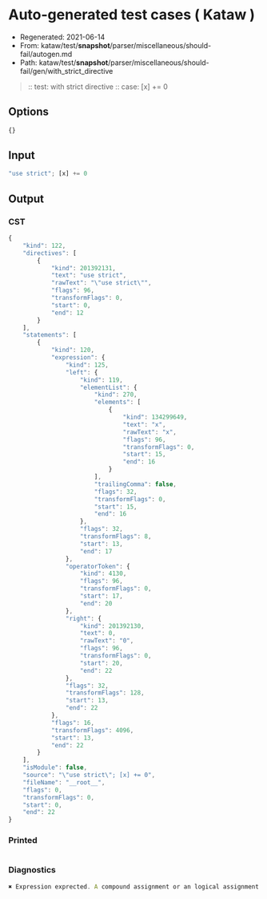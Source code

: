 # Auto-generated test cases ( Kataw )
- Regenerated: 2021-06-14
- From: kataw/test/__snapshot__/parser/miscellaneous/should-fail/autogen.md
- Path: kataw/test/__snapshot__/parser/miscellaneous/should-fail/gen/with_strict_directive
> :: test: with strict directive
> :: case: [x] += 0
## Options

`````js
{}
`````
## Input

`````js
"use strict"; [x] += 0
`````
## Output

### CST

```javascript
{
    "kind": 122,
    "directives": [
        {
            "kind": 201392131,
            "text": "use strict",
            "rawText": "\"use strict\"",
            "flags": 96,
            "transformFlags": 0,
            "start": 0,
            "end": 12
        }
    ],
    "statements": [
        {
            "kind": 120,
            "expression": {
                "kind": 125,
                "left": {
                    "kind": 119,
                    "elementList": {
                        "kind": 270,
                        "elements": [
                            {
                                "kind": 134299649,
                                "text": "x",
                                "rawText": "x",
                                "flags": 96,
                                "transformFlags": 0,
                                "start": 15,
                                "end": 16
                            }
                        ],
                        "trailingComma": false,
                        "flags": 32,
                        "transformFlags": 0,
                        "start": 15,
                        "end": 16
                    },
                    "flags": 32,
                    "transformFlags": 8,
                    "start": 13,
                    "end": 17
                },
                "operatorToken": {
                    "kind": 4130,
                    "flags": 96,
                    "transformFlags": 0,
                    "start": 17,
                    "end": 20
                },
                "right": {
                    "kind": 201392130,
                    "text": 0,
                    "rawText": "0",
                    "flags": 96,
                    "transformFlags": 0,
                    "start": 20,
                    "end": 22
                },
                "flags": 32,
                "transformFlags": 128,
                "start": 13,
                "end": 22
            },
            "flags": 16,
            "transformFlags": 4096,
            "start": 13,
            "end": 22
        }
    ],
    "isModule": false,
    "source": "\"use strict\"; [x] += 0",
    "fileName": "__root__",
    "flags": 0,
    "transformFlags": 0,
    "start": 0,
    "end": 22
}
```

### Printed

```javascript

```

### Diagnostics

```javascript
✖ Expression exprected. A compound assignment or an logical assignment cannot follow an array literal - start: 17, end: 20

```

